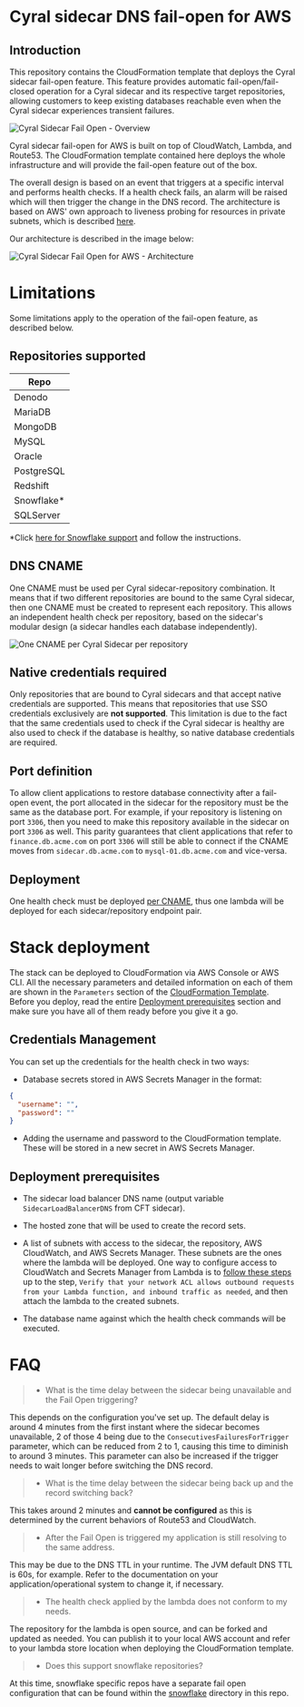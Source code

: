# Cyral sidecar DNS fail-open for AWS

## Introduction

This repository contains the CloudFormation template that deploys the Cyral sidecar fail-open feature.
This feature provides automatic fail-open/fail-closed operation for a Cyral sidecar and its respective target repositories,
allowing customers to keep existing databases reachable even when the Cyral sidecar experiences transient
failures.

![Cyral Sidecar Fail Open - Overview](./img/fail_open_overview.png)

Cyral sidecar fail-open for AWS is built on top of CloudWatch, Lambda, and Route53. The CloudFormation
template contained here deploys the whole infrastructure and will provide the fail-open feature out of
the box.

The overall design is based on an event that triggers at a specific interval and performs health checks.
If a health check fails, an alarm will be raised which will then trigger the change in the DNS record.
The architecture is based on AWS' own approach to liveness probing for resources in private subnets, which is
described [here](https://aws.amazon.com/blogs/networking-and-content-delivery/performing-route-53-health-checks-on-private-resources-in-a-vpc-with-aws-lambda-and-amazon-cloudwatch/).

Our architecture is described in the image below:

![Cyral Sidecar Fail Open for AWS - Architecture](./img/fail_open_aws.png)

# Limitations

Some limitations apply to the operation of the fail-open feature, as described below.

## Repositories supported

| Repo          |
|-------------- |
| Denodo        |
| MariaDB       |
| MongoDB       |
| MySQL         |
| Oracle        |
| PostgreSQL    |
| Redshift      |
| Snowflake\*   |
| SQLServer     |

\*Click [here for Snowflake support](./snowflake) and follow the instructions.

## DNS CNAME

One CNAME must be used per Cyral sidecar-repository combination. It means that if two different
repositories are bound to the same Cyral sidecar, then one CNAME must be created to represent
each repository. This allows an independent health check per repository, based on the sidecar's
modular design (a sidecar handles each database independently).

![One CNAME per Cyral Sidecar per repository](./img/fail_open_cname_conf.png)

## Native credentials required

Only repositories that are bound to Cyral sidecars and that accept native credentials are supported.
This means that repositories that use SSO credentials exclusively are **not supported**. This
limitation is due to the fact that the same credentials used to check if the Cyral sidecar is
healthy are also used to check if the database is healthy, so native database credentials are
required.

## Port definition

To allow client applications to restore database connectivity after a fail-open event, the port
allocated in the sidecar for the repository must be the same as the database port. For example,
if your repository is listening on port `3306`, then you need to make this repository
available in the sidecar on port `3306` as well. This parity guarantees that client
applications that refer to `finance.db.acme.com` on port `3306` will still be able to connect
if the CNAME moves from `sidecar.db.acme.com` to `mysql-01.db.acme.com` and vice-versa.

## Deployment

One health check must be deployed [per CNAME](#dns-cname), thus
one lambda will be deployed for each sidecar/repository endpoint pair.


# Stack deployment

The stack can be deployed to CloudFormation via AWS Console or AWS CLI. All the necessary parameters
and detailed information on each of them are shown in the `Parameters` section of the
[CloudFormation Template](./templates/cft_sidecar_failopen.yaml). Before you deploy, read the entire
[Deployment prerequisites](#deployment-prerequisites) section and make sure you have all of them
ready before you give it a go.

## Credentials Management

You can set up the credentials for the health check in two ways:

- Database secrets stored in AWS Secrets Manager in the format:

```json
{
  "username": "",
  "password": ""
}
```
- Adding the username and password to the CloudFormation template. These will be stored in a new secret
  in AWS Secrets Manager.

## Deployment prerequisites

- The sidecar load balancer DNS name (output variable `SidecarLoadBalancerDNS` from CFT sidecar).

- The hosted zone that will be used to create the record sets.

- A list of subnets with access to the sidecar, the repository, AWS CloudWatch, and AWS Secrets Manager.
  These subnets are the ones where the lambda will be deployed. One way to configure access to
  CloudWatch and Secrets Manager from Lambda is to [follow these steps](https://aws.amazon.com/premiumsupport/knowledge-center/internet-access-lambda-function/)
  up to the step, `Verify that your network ACL allows outbound requests from your Lambda function, and inbound traffic as needed`,
  and then attach the lambda to the created subnets.

- The database name against which the health check commands will be executed.

# FAQ

> - What is the time delay between the sidecar being unavailable and the Fail Open triggering?

This depends on the configuration you've set up. The default delay is around 4 minutes from the first instant where the sidecar becomes unavailable, 2 of those 4 being due to the `ConsecutivesFailuresForTrigger` parameter, which can be reduced from 2 to 1, causing this time to diminish to around 3 minutes. This parameter can also be increased if the trigger needs to wait longer before switching the DNS record.

> - What is the time delay between the sidecar being back up and the record switching back?

This takes around 2 minutes and **cannot be configured** as this is determined by the current behaviors of Route53 and CloudWatch.

> - After the Fail Open is triggered my application is still resolving to the same address.

This may be due to the DNS TTL in your runtime. The JVM default DNS TTL is 60s, for example. Refer to the documentation on your application/operational system to change it, if necessary.

> - The health check applied by the lambda does not conform to my needs.

The repository for the lambda is open source, and can be forked and updated as needed. You can publish it to your local AWS account and refer to your lambda store location when deploying the CloudFormation template.

> - Does this support snowflake repositories?

At this time, snowflake specific repos have a separate fail open configuration that can be found within the [snowflake](./snowflake) directory in this repo.
